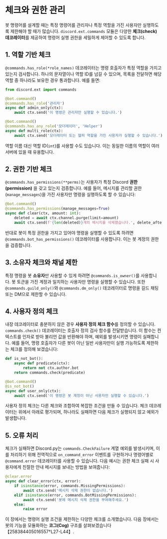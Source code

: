# 체크와 권한 관리

봇 명령어를 설계할 때는 특정 명령어를 관리자나 특정 역할을 가진 사용자만 실행하도록 제한해야 할 때가 많습니다. `discord.ext.commands` 모듈은 다양한 **체크(check) 데코레이터**를 제공하여 명령어 실행 권한을 세밀하게 제어할 수 있도록 합니다.

## 1. 역할 기반 체크

`@commands.has_role(*role_names)` 데코레이터는 명령 호출자가 특정 역할을 가지고 있는지 검사합니다. 하나의 문자열이나 역할 ID를 넘길 수 있으며, 목록을 전달하면 해당 역할 중 하나라도 보유한 경우 통과합니다. 예를 들면:

```python
from discord.ext import commands

@bot.command()
@commands.has_role('관리자')
async def admin_only(ctx):
    await ctx.send('이 명령은 관리자만 실행할 수 있습니다.')

@bot.command()
@commands.has_any_role('모더레이터', 'Helper')
async def multi_role(ctx):
    await ctx.send('모더레이터 또는 헬퍼 역할을 가진 사용자가 실행할 수 있습니다.')
```

역할 이름 대신 역할 ID(`int`)를 사용할 수도 있습니다. 이는 동일한 이름의 역할이 여러 서버에 있을 때 유용합니다.

## 2. 권한 기반 체크

`@commands.has_permissions(**perms)`는 사용자가 특정 Discord **권한(permission)** 을 갖고 있는지 검증합니다. 예를 들어, 메시지를 관리할 권한(`manage_messages`)을 가진 사용자만 명령을 실행하도록 할 수 있습니다:

```python
@bot.command()
@commands.has_permissions(manage_messages=True)
async def clear(ctx, amount: int):
    deleted = await ctx.channel.purge(limit=amount)
    await ctx.send(f'{len(deleted)}개의 메시지를 삭제했습니다.', delete_after=5)
```

반대로 봇이 특정 권한을 가지고 있어야 명령을 실행할 수 있도록 하려면 `@commands.bot_has_permissions()` 데코레이터를 사용합니다. 이는 봇 계정의 권한을 검증합니다.

## 3. 소유자 체크와 채널 제한

특정 명령을 봇 **소유자**만 사용할 수 있게 하려면 `@commands.is_owner()`를 사용합니다. 봇 토큰을 가진 계정과 일치하는 사용자만 명령을 실행할 수 있습니다. 또한 `@commands.guild_only()`와 `@commands.dm_only()` 데코레이터로 명령을 길드 채팅 또는 DM으로 제한할 수 있습니다.

## 4. 사용자 정의 체크

내장 데코레이터로 충분하지 않은 경우 **사용자 정의 체크 함수**를 정의할 수 있습니다. `commands.check()` 데코레이터는 호출자 정의 검사 함수를 전달받습니다. 이 함수는 컨텍스트를 인자로 받아 불리언 값을 반환해야 하며, 예외를 발생시키면 명령이 실패합니다. 예를 들어, 명령 호출자가 다른 봇이 아닌 일반 사용자만이 실행 가능하도록 제한하는 체크를 정의해 보겠습니다:

```python
def is_not_bot():
    async def predicate(ctx):
        return not ctx.author.bot
    return commands.check(predicate)

@bot.command()
@is_not_bot()
async def user_only(ctx):
    await ctx.send('이 명령은 봇 계정이 아닌 사용자만 실행할 수 있습니다.')
```

사용자 정의 체크는 다른 체크와 조합하여 복잡한 조건을 만들 수 있습니다. 체크 데코레이터는 위에서 아래로 평가되며, 하나라도 실패하면 다음 체크가 실행되지 않고 예외가 발생합니다.

## 5. 오류 처리

체크가 실패하면 Discord.py는 `commands.CheckFailure` 계열 예외를 발생시키며, 이를 처리하기 위해 전역적으로 `on_command_error` 이벤트를 구현하거나 명령어별로 `@command.error` 데코레이터를 사용할 수 있습니다. 다음 예시는 권한 체크 실패 시 사용자에게 친절한 안내 메시지를 보내는 방법을 보여줍니다:

```python
@clear.error
async def clear_error(ctx, error):
    if isinstance(error, commands.MissingPermissions):
        await ctx.send('메시지 삭제 권한이 없습니다.')
    elif isinstance(error, commands.BotMissingPermissions):
        await ctx.send('봇에 메시지 삭제 권한을 부여해주세요.')
    else:
        raise error
```

이 장에서는 명령어 실행 조건을 제한하는 다양한 체크를 소개했습니다. 다음 장에서는 봇의 기능을 모듈화하는 **코그(Cog)** 구조를 살펴보겠습니다【258384405016557†L27-L44】.



